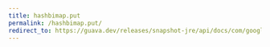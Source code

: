 ```yaml
---
title: hashbimap.put
permalink: /hashbimap.put/
redirect_to: https://guava.dev/releases/snapshot-jre/api/docs/com/google/common/collect/HashBiMap.html#put-K-V-
---
```

